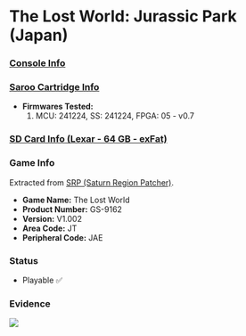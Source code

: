 # The Lost World: Jurassic Park (Japan)

### [Console Info](../../../../../Info/Consoles/VA13/README.md)

### [Saroo Cartridge Info](../../../../../Info/Cartridges/GuangzhouSanStarOnlineShop/1.6/README.md)

- <b>Firmwares Tested:</b>
  1. MCU: 241224, SS: 241224, FPGA: 05 - v0.7

### [SD Card Info (Lexar - 64 GB - exFat)](../../../../../Info/SdCards/Lexar/64GB/exfat/README.md)

### Game Info

Extracted from [SRP (Saturn Region Patcher)](https://segaxtreme.net/resources/saturn-region-patcher.81/download).

- <b>Game Name:</b> The Lost World
- <b>Product Number:</b> GS-9162
- <b>Version:</b> V1.002
- <b>Area Code:</b> JT
- <b>Peripheral Code:</b> JAE

### Status

- Playable :white_check_mark:

### Evidence

[![](https://img.youtube.com/vi/APUVdefPw28/0.jpg)](https://www.youtube.com/watch?v=APUVdefPw28)
